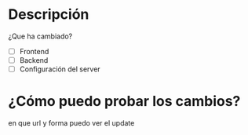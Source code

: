 # Descripción 
¿Que ha cambiado?

- [ ] Frontend
- [ ] Backend
- [ ] Configuración del server 

# ¿Cómo puedo probar los cambios?
en que url y forma puedo ver el update
